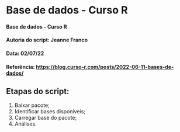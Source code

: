 # Base de dados - Curso R

#### Base de dados - Curso R 
#### Autoria do script: Jeanne Franco 
#### Data: 02/07/22 
#### Referência: https://blog.curso-r.com/posts/2022-06-11-bases-de-dados/ 

## Etapas do script:

1. Baixar pacote;
2. Identificar bases disponíveis;
3. Carregar base do pacote;
4. Análises.
